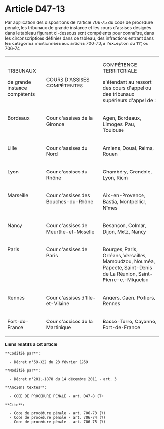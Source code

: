 # Article D47-13

Par application des dispositions de l'article 706-75 du code de procédure pénale, les tribunaux de grande instance et les
cours d'assises désignés dans le tableau figurant ci-dessous sont compétents pour connaître, dans les circonscriptions
définies dans ce tableau, des infractions entrant dans les catégories mentionnées aux articles 706-73, à l'exception du 11°,
ou 706-74. 

<table>
  <tbody>
    <tr>
      <td width="132">

TRIBUNAUX 

de grande instance compétents 

</td>
      <td width="227">

COURS D'ASSISES COMPÉTENTES 

</td>
      <td width="250">

COMPÉTENCE TERRITORIALE 

s'étendant au ressort des cours d'appel ou des tribunaux supérieurs d'appel de : 

</td>
    </tr>
    <tr>
      <td width="132" valign="top">

Bordeaux 

</td>
      <td valign="top" width="227">

Cour d'assises de la Gironde 

</td>
      <td width="250" valign="top">

Agen, Bordeaux, Limoges, Pau, Toulouse 

</td>
    </tr>
    <tr>
      <td width="132" valign="top">

Lille 

</td>
      <td width="227" valign="top">

Cour d'assises du Nord 

</td>
      <td width="250" valign="top">

Amiens, Douai, Reims, Rouen 

</td>
    </tr>
    <tr>
      <td valign="top" width="132">

Lyon 

</td>
      <td width="227" valign="top">

Cour d'assises du Rhône 

</td>
      <td width="250" valign="top">

Chambéry, Grenoble, Lyon, Riom 

</td>
    </tr>
    <tr>
      <td width="132" valign="top">

Marseille 

</td>
      <td width="227" valign="top">

Cour d'assises des Bouches-du-Rhône 

</td>
      <td width="250" valign="top">

Aix-en-Provence, Bastia, Montpellier, Nîmes 

</td>
    </tr>
    <tr>
      <td valign="top" width="132">

Nancy 

</td>
      <td width="227" valign="top">

Cour d'assises de Meurthe-et-Moselle 

</td>
      <td width="250" valign="top">

Besançon, Colmar, Dijon, Metz, Nancy 

</td>
    </tr>
    <tr>
      <td width="132" valign="top">

Paris 

</td>
      <td width="227" valign="top">

Cour d'assises de Paris 

</td>
      <td valign="top" width="250">

Bourges, Paris, Orléans, Versailles, Mamoudzou, Nouméa, Papeete, Saint-Denis de La Réunion, Saint-Pierre-et-Miquelon 

</td>
    </tr>
    <tr>
      <td width="132" valign="top">

Rennes 

</td>
      <td valign="top" width="227">

Cour d'assises d'Ille-et-Vilaine 

</td>
      <td width="250" valign="top">

Angers, Caen, Poitiers, Rennes 

</td>
    </tr>
    <tr>
      <td width="132" valign="top">

Fort-de-France 

</td>
      <td valign="top" width="227">

Cour d'assises de la Martinique 

</td>
      <td valign="top" width="250">

Basse-Terre, Cayenne, Fort-de-France

</td>
    </tr>
  </tbody>
</table>

**Liens relatifs à cet article**

	**Codifié par**:

	  - Décret n°59-322 du 23 février 1959

	**Modifié par**:

	  - Décret n°2011-1878 du 14 décembre 2011 - art. 3

	**Anciens textes**:

	  - CODE DE PROCEDURE PENALE - art. D47-8 (T)

	**Cite**:

	  - Code de procédure pénale - art. 706-73 (V)
	  - Code de procédure pénale - art. 706-74 (V)
	  - Code de procédure pénale - art. 706-75 (V)
